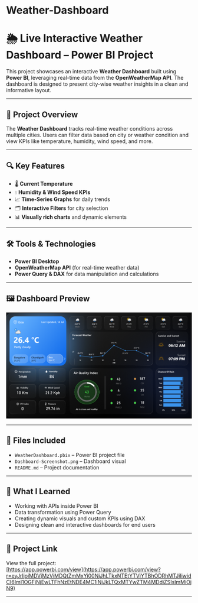 # Weather-Dashboard

# 🌦️ Live Interactive Weather Dashboard – Power BI Project

This project showcases an interactive **Weather Dashboard** built using **Power BI**, leveraging real-time data from the **OpenWeatherMap API**. The dashboard is designed to present city-wise weather insights in a clean and informative layout.

---

## 📌 Project Overview

The **Weather Dashboard** tracks real-time weather conditions across multiple cities. Users can filter data based on city or weather condition and view KPIs like temperature, humidity, wind speed, and more.

---

## 🔍 Key Features

- 🌡️ **Current Temperature**
- 💧 **Humidity & Wind Speed KPIs**
- 📈 **Time-Series Graphs** for daily trends
- 🗂️ **Interactive Filters** for city selection
- 📊 **Visually rich charts** and dynamic elements

---

## 🛠️ Tools & Technologies

- **Power BI Desktop**
- **OpenWeatherMap API** (for real-time weather data)
- **Power Query & DAX** for data manipulation and calculations

---

## 🖼️ Dashboard Preview

![Weather Dashboard](Dashboard-Screenshot.png)

---

## 📁 Files Included

- `WeatherDashboard.pbix` – Power BI project file  
- `Dashboard-Screenshot.png` – Dashboard visual  
- `README.md` – Project documentation

---

## 🧠 What I Learned

- Working with APIs inside Power BI
- Data transformation using Power Query
- Creating dynamic visuals and custom KPIs using DAX
- Designing clean and interactive dashboards for end users

---

## 🔗 Project Link

View the full project:  
[https://app.powerbi.com/view](https://app.powerbi.com/view?r=eyJrIjoiMDVjMzViMDQtZmMxYi00NjJhLTkxNTEtYTViYTBhODRhMTJiIiwidCI6ImI1OGFjNjEwLTFhNzEtNDE4MC1iNjJkLTQxMTYwZTM4MDdiZSIsImMiOjN9)

---


